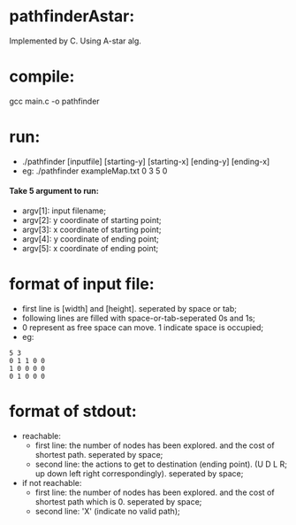 # pathfinderAstar:

Implemented by C.
Using A-star alg.

# compile:
gcc main.c -o pathfinder

# run:
- ./pathfinder [inputfile] [starting-y] [starting-x] [ending-y] [ending-x] 
- eg:
./pathfinder exampleMap.txt 0 3 5 0

#### Take 5 argument to run:
- argv[1]: input filename;
- argv[2]: y coordinate of starting point;
- argv[3]: x coordinate of starting point;
- argv[4]: y coordinate of ending point;
- argv[5]: x coordinate of ending point;

# format of input file:
- first line is [width] and [height]. seperated by space or tab;
- following lines are filled with space-or-tab-seperated 0s and 1s;
- 0 represent as free space can move. 1 indicate space is occupied;
- eg: 
~~~text
5 3
0 1 1 0 0 
1 0 0 0 0 
0 1 0 0 0
~~~

# format of stdout:
- reachable: 
  - first line: the number of nodes has been explored. and the cost of shortest path. seperated by space;
  - second line: the actions to get to destination (ending point). (U D L R; up down left right correspondingly). seperated by space;
- if not reachable:
  - first line: the number of nodes has been explored. and the cost of shortest path which is 0. seperated by space;
  - second line: 'X' (indicate no valid path);

